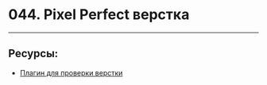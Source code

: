 # 044. Pixel Perfect верстка

<hr>

## Ресурсы:

- [Плагин для проверки верстки](https://chromewebstore.google.com/detail/perfectpixel-by-welldonec/dkaagdgjmgdmbnecmcefdhjekcoceebi?pli=1)
